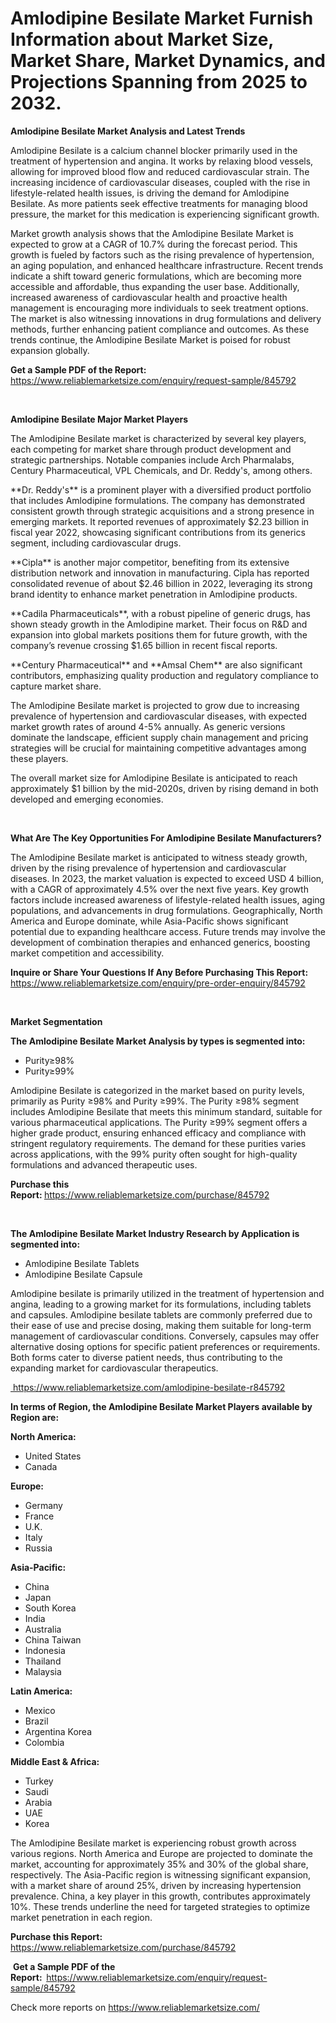 <p><h1>Amlodipine Besilate Market Furnish Information about Market Size, Market Share, Market Dynamics, and Projections Spanning from 2025 to 2032.</h1></p><p><strong>Amlodipine Besilate Market Analysis and Latest Trends</strong></p>
<p><p>Amlodipine Besilate is a calcium channel blocker primarily used in the treatment of hypertension and angina. It works by relaxing blood vessels, allowing for improved blood flow and reduced cardiovascular strain. The increasing incidence of cardiovascular diseases, coupled with the rise in lifestyle-related health issues, is driving the demand for Amlodipine Besilate. As more patients seek effective treatments for managing blood pressure, the market for this medication is experiencing significant growth.</p><p>Market growth analysis shows that the Amlodipine Besilate Market is expected to grow at a CAGR of 10.7% during the forecast period. This growth is fueled by factors such as the rising prevalence of hypertension, an aging population, and enhanced healthcare infrastructure. Recent trends indicate a shift toward generic formulations, which are becoming more accessible and affordable, thus expanding the user base. Additionally, increased awareness of cardiovascular health and proactive health management is encouraging more individuals to seek treatment options. The market is also witnessing innovations in drug formulations and delivery methods, further enhancing patient compliance and outcomes. As these trends continue, the Amlodipine Besilate Market is poised for robust expansion globally.</p></p>
<p><strong>Get a Sample PDF of the Report:&nbsp;</strong> <a href="https://www.reliablemarketsize.com/enquiry/request-sample/845792?utm_campaign=3192&utm_medium=2&utm_source=Github&utm_content=ia&utm_term=01042025&utm_id=amlodipine-besilate">https://www.reliablemarketsize.com/enquiry/request-sample/845792</a></p>
<p>&nbsp;</p>
<p><strong>Amlodipine Besilate Major Market Players</strong></p>
<p><p>The Amlodipine Besilate market is characterized by several key players, each competing for market share through product development and strategic partnerships. Notable companies include Arch Pharmalabs, Century Pharmaceutical, VPL Chemicals, and Dr. Reddy's, among others.</p><p>**Dr. Reddy's** is a prominent player with a diversified product portfolio that includes Amlodipine formulations. The company has demonstrated consistent growth through strategic acquisitions and a strong presence in emerging markets. It reported revenues of approximately $2.23 billion in fiscal year 2022, showcasing significant contributions from its generics segment, including cardiovascular drugs.</p><p>**Cipla** is another major competitor, benefiting from its extensive distribution network and innovation in manufacturing. Cipla has reported consolidated revenue of about $2.46 billion in 2022, leveraging its strong brand identity to enhance market penetration in Amlodipine products.</p><p>**Cadila Pharmaceuticals**, with a robust pipeline of generic drugs, has shown steady growth in the Amlodipine market. Their focus on R&D and expansion into global markets positions them for future growth, with the company’s revenue crossing $1.65 billion in recent fiscal reports.</p><p>**Century Pharmaceutical** and **Amsal Chem** are also significant contributors, emphasizing quality production and regulatory compliance to capture market share. </p><p>The Amlodipine Besilate market is projected to grow due to increasing prevalence of hypertension and cardiovascular diseases, with expected market growth rates of around 4-5% annually. As generic versions dominate the landscape, efficient supply chain management and pricing strategies will be crucial for maintaining competitive advantages among these players. </p><p>The overall market size for Amlodipine Besilate is anticipated to reach approximately $1 billion by the mid-2020s, driven by rising demand in both developed and emerging economies.</p></p>
<p>&nbsp;</p>
<p><strong>What Are The Key Opportunities For Amlodipine Besilate Manufacturers?</strong></p>
<p><p>The Amlodipine Besilate market is anticipated to witness steady growth, driven by the rising prevalence of hypertension and cardiovascular diseases. In 2023, the market valuation is expected to exceed USD 4 billion, with a CAGR of approximately 4.5% over the next five years. Key growth factors include increased awareness of lifestyle-related health issues, aging populations, and advancements in drug formulations. Geographically, North America and Europe dominate, while Asia-Pacific shows significant potential due to expanding healthcare access. Future trends may involve the development of combination therapies and enhanced generics, boosting market competition and accessibility.</p></p>
<p><strong>Inquire or Share Your Questions If Any Before Purchasing This Report:</strong> <a href="https://www.reliablemarketsize.com/enquiry/pre-order-enquiry/845792?utm_campaign=3192&utm_medium=2&utm_source=Github&utm_content=ia&utm_term=01042025&utm_id=amlodipine-besilate">https://www.reliablemarketsize.com/enquiry/pre-order-enquiry/845792</a></p>
<p>&nbsp;</p>
<p><strong>Market Segmentation</strong></p>
<p><strong>The Amlodipine Besilate Market Analysis by types is segmented into:</strong></p>
<p><ul><li>Purity≥98%</li><li>Purity≥99%</li></ul></p>
<p><p>Amlodipine Besilate is categorized in the market based on purity levels, primarily as Purity ≥98% and Purity ≥99%. The Purity ≥98% segment includes Amlodipine Besilate that meets this minimum standard, suitable for various pharmaceutical applications. The Purity ≥99% segment offers a higher grade product, ensuring enhanced efficacy and compliance with stringent regulatory requirements. The demand for these purities varies across applications, with the 99% purity often sought for high-quality formulations and advanced therapeutic uses.</p></p>
<p><strong>Purchase this Report:&nbsp;</strong><a href="https://www.reliablemarketsize.com/purchase/845792?utm_campaign=3192&utm_medium=2&utm_source=Github&utm_content=ia&utm_term=01042025&utm_id=amlodipine-besilate">https://www.reliablemarketsize.com/purchase/845792</a></p>
<p>&nbsp;</p>
<p><strong>The Amlodipine Besilate Market Industry Research by Application is segmented into:</strong></p>
<p><ul><li>Amlodipine Besilate Tablets</li><li>Amlodipine Besilate Capsule</li></ul></p>
<p><p>Amlodipine besilate is primarily utilized in the treatment of hypertension and angina, leading to a growing market for its formulations, including tablets and capsules. Amlodipine besilate tablets are commonly preferred due to their ease of use and precise dosing, making them suitable for long-term management of cardiovascular conditions. Conversely, capsules may offer alternative dosing options for specific patient preferences or requirements. Both forms cater to diverse patient needs, thus contributing to the expanding market for cardiovascular therapeutics.</p></p>
<p><a href="https://www.reliablemarketsize.com/amlodipine-besilate-r845792?utm_campaign=3192&utm_medium=2&utm_source=Github&utm_content=ia&utm_term=01042025&utm_id=amlodipine-besilate">&nbsp;https://www.reliablemarketsize.com/amlodipine-besilate-r845792</a></p>
<p><strong>In terms of Region, the Amlodipine Besilate Market Players available by Region are:</strong></p>
<p>
    <p> <strong> North America: </strong>
        <ul>
            <li>United States</li>
            <li>Canada</li>
        </ul>
        </p> 
    <p> <strong> Europe: </strong>
        <ul>
            <li>Germany</li>
            <li>France</li>
            <li>U.K.</li>
            <li>Italy</li>
            <li>Russia</li>
        </ul>
        </p> 
    <p> <strong> Asia-Pacific: </strong>
        <ul>
            <li>China</li>
            <li>Japan</li>
            <li>South Korea</li>
            <li>India</li>
            <li>Australia</li>
            <li>China Taiwan</li>
            <li>Indonesia</li>
            <li>Thailand</li>
            <li>Malaysia</li>
        </ul>
        </p> 
    <p> <strong> Latin America: </strong>
        <ul>
            <li>Mexico</li>
            <li>Brazil</li>
            <li>Argentina Korea</li>
            <li>Colombia</li>
        </ul>
        </p> 
    <p> <strong> Middle East & Africa: </strong>
        <ul>
            <li>Turkey</li>
            <li>Saudi</li>
            <li>Arabia</li>
            <li>UAE</li>
            <li>Korea</li>
        </ul>
    </p>
    </p>
<p><p>The Amlodipine Besilate market is experiencing robust growth across various regions. North America and Europe are projected to dominate the market, accounting for approximately 35% and 30% of the global share, respectively. The Asia-Pacific region is witnessing significant expansion, with a market share of around 25%, driven by increasing hypertension prevalence. China, a key player in this growth, contributes approximately 10%. These trends underline the need for targeted strategies to optimize market penetration in each region.</p></p>
<p><strong>Purchase this Report: </strong><a href="https://www.reliablemarketsize.com/purchase/845792?utm_campaign=3192&utm_medium=2&utm_source=Github&utm_content=ia&utm_term=01042025&utm_id=amlodipine-besilate">https://www.reliablemarketsize.com/purchase/845792</a></p>
<p>&nbsp;<strong>Get a Sample PDF of the Report:&nbsp;&nbsp;</strong><a href="https://www.reliablemarketsize.com/enquiry/request-sample/845792?utm_campaign=3192&utm_medium=2&utm_source=Github&utm_content=ia&utm_term=01042025&utm_id=amlodipine-besilate">https://www.reliablemarketsize.com/enquiry/request-sample/845792</a></p>
<p><strong></strong></p>
<p>Check more reports on <a href="https://www.reliablemarketsize.com/?utm_campaign=3192&utm_medium=2&utm_source=Github&utm_content=ia&utm_term=01042025&utm_id=amlodipine-besilate">https://www.reliablemarketsize.com/</a></p>